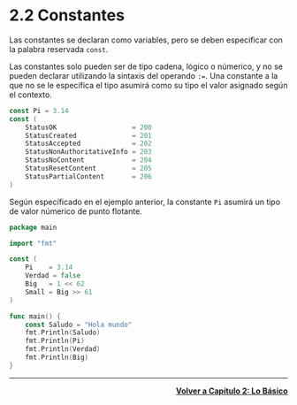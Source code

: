 # 2.2 Constantes
Las constantes se declaran como variables, pero se deben especificar con la palabra reservada `const`.  

Las constantes solo pueden ser de tipo cadena, lógico o númerico, y no se pueden declarar utilizando la sintaxis del operando `:=`. Una constante a la que no se le específica el tipo asumirá como su tipo el valor asignado según el contexto.
```go
const Pi = 3.14
const (
    StatusOK                   = 200
    StatusCreated              = 201
    StatusAccepted             = 202
    StatusNonAuthoritativeInfo = 203
    StatusNoContent            = 204
    StatusResetContent         = 205
    StatusPartialContent       = 206
)
```
Según específicado en el ejemplo anterior, la constante `Pi` asumirá un tipo de valor númerico de punto flotante.
```go
package main

import "fmt"

const (
    Pi    = 3.14
    Verdad = false
    Big   = 1 << 62
    Small = Big >> 61
)

func main() {
    const Saludo = "Hola mundo"
    fmt.Println(Saludo)
    fmt.Println(Pi)
    fmt.Println(Verdad)
    fmt.Println(Big)
}
```

---
<div align="right">

[**Volver a Capítulo 2: Lo Básico**](https://github.com/enriqueabsurdum/golang/blob/master/capitulos/02-capitulo/02-0-capitulo-lo-basico.md)
</div>   